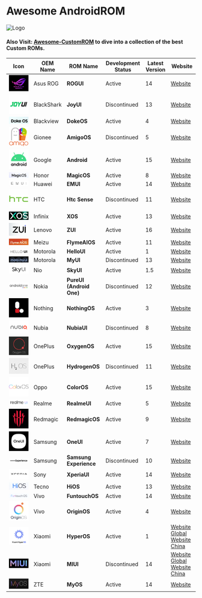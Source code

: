 # Awesome AndroidROM

![Logo](path_to_your_logo_image)

#### Also Visit: [Awesome-CustomROM](https://github.com/ImKKingshuk/Awesome-CustomROM) to dive into a collection of the best Custom ROMs.

| Icon                           | OEM Name     | ROM Name                  | Development Status | Latest Version | Website                                      |
| ------------------------------ | ------------ | ------------------------- | ------------------ | -------------- | -------------------------------------------- |
| ![ROGUI](Icons/ROGUI.png)       | Asus ROG     | **ROGUI**                 | Active             | 14             | [Website](https://www.asus.com/in/content/ui/)|
| ![JoyUI](Icons/JoyUI.png)       | BlackShark   | **JoyUI**                 | Discontinued       | 13             | [Website]()                                  |
| ![DokeOS](Icons/DokeOS.png)     | Blackview    | **DokeOS**                | Active             | 4              | [Website](https://promo.blackview.hk/os3/)   |
| ![AmigoOS](Icons/AmigoOS.png)   | Gionee       | **AmigoOS**               | Discontinued       | 5              | [Website]()                                  |
| ![Android](Icons/Android.png)   | Google       | **Android**               | Active             | 15             | [Website](https://www.android.com/intl/en_in/android-14/)|
| ![MagicOS](Icons/MagicOS.png)   | Honor        | **MagicOS**               | Active             | 8              | [Website](https://www.honor.com/in/magic-os/)|
| ![EMUI](Icons/EMUI.png)         | Huawei       | **EMUI**                  | Active             | 14             | [Website](https://consumer.huawei.com/en/emui-13/)|
| ![HtcSense](Icons/HtcSense.png) | HTC          | **Htc Sense**             | Discontinued       | 11             | [Website](https://www.android.com/intl/en_in/android-14/)|
| ![XOS](Icons/XOS.png)           | Infinix      | **XOS**                   | Active             | 13             | [Website](https://www.infinixmobiles.in/xos/)|
| ![ZUI](Icons/ZUI.png)           | Lenovo       | **ZUI**                   | Active             | 16             | [Website](https://m.zui.com/#/)              |
| ![FlymeAIOS](Icons/FlymeAIOS.png)| Meizu       | **FlymeAIOS**             | Active             | 11             | [Website](https://www.flyme.com/aios)        |
| ![HelloUI](Icons/HelloUI.png)   | Motorola     | **HelloUI**               | Active             | 1              | [Website](https://www.motorola.in/my-ux/p)   |
| ![MyUI](Icons/MyUI.png)         | Motorola     | **MyUI**                  | Discontinued       | 13             | [Website](https://www.motorola.in/my-ux/p)   |
| ![SkyUI](Icons/SkyUI.png)       | Nio          | **SkyUI**                 | Active             | 1.5            | [Website](https://phone.nio.com/)            |
| ![AndroidOne](Icons/AndroidOne.png)| Nokia     | **PureUI (Android One)**  | Discontinued       | 12             | [Website](https://www.android.com/one/)      |
| ![NothingOS](Icons/NothingOS.png)| Nothing     | **NothingOS**             | Active             | 3              | [Website]()                                  |
| ![NubiaUI](Icons/NubiaUI.png)   | Nubia        | **NubiaUI**               | Discontinued       | 8              | [Website]()                                  |
| ![OxygenOS](Icons/OxygenOS.png) | OnePlus      | **OxygenOS**              | Active             | 15             | [Website](https://www.oneplus.in/oxygenos14) |
| ![HydrogenOS](Icons/HydrogenOS.png)| OnePlus   | **HydrogenOS**            | Discontinued       | 11             | [Website](https://www.oneplus.com/cn/hydrogenos)|
| ![ColorOS](Icons/ColorOS.png)   | Oppo         | **ColorOS**               | Active             | 15             | [Website](https://www.oppo.com/en/coloros14/)|
| ![RealmeUI](Icons/RealmeUI.png) | Realme       | **RealmeUI**              | Active             | 5              | [Website](https://www.realme.com/in/realme-ui-5)|
| ![RedmagicOS](Icons/RedmagicOS.png)| Redmagic  | **RedmagicOS**            | Active             | 9              | [Website]()                                  |
| ![OneUI](Icons/OneUI.png)       | Samsung      | **OneUI**                 | Active             | 7              | [Website](https://www.samsung.com/in/one-ui/)|
| ![SamsungExperience](Icons/SamsungExperience.png)| Samsung | **Samsung Experience**  | Discontinued       | 10             | [Website](https://www.samsung.com/in/one-ui/)|
| ![XperiaUI](Icons/XperiaUI.png) | Sony         | **XperiaUI**              | Active             | 14             | [Website](https://www.android.com/intl/en_in/android-14/)|
| ![HiOS](Icons/HiOS.png)         | Tecno        | **HiOS**                  | Active             | 13             | [Website](https://www.tecno-mobile.com/hios-detail/)|
| ![FuntouchOS](Icons/FuntouchOS.png)| Vivo      | **FuntouchOS**            | Active             | 14             | [Website](https://www.vivo.com/in/funtouch)  |
| ![OriginOS](Icons/OriginOS.png) | Vivo         | **OriginOS**              | Active             | 4              | [Website](https://www.vivo.com.cn/originos)  |
| ![HyperOS](Icons/HyperOS.png)   | Xiaomi       | **HyperOS**               | Active             | 1              | [Website Global](https://www.mi.com/global/hyperos) [Website China](https://hyperos.mi.com/)|
| ![MIUI](Icons/MIUI.png)         | Xiaomi       | **MIUI**                  | Discontinued       | 14             | [Website Global](https://www.mi.com/global/miui) [Website China](https://home.miui.com/14)|
| ![MyOS](Icons/MyOS.png)         | ZTE          | **MyOS**                  | Active             | 14             | [Website](https://www.ztedevices.com/cn/myos/)|
